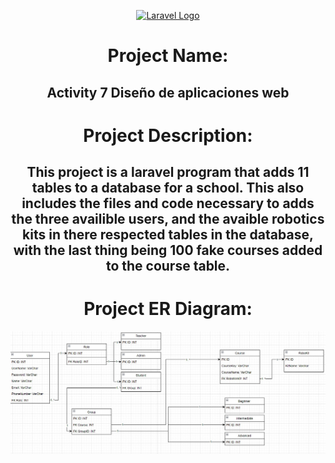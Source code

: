 <p align="center"><a href="https://laravel.com" target="_blank"><img src="https://raw.githubusercontent.com/laravel/art/master/logo-lockup/5%20SVG/2%20CMYK/1%20Full%20Color/laravel-logolockup-cmyk-red.svg" width="400" alt="Laravel Logo"></a></p>

<h1 align="center">
Project Name:
</h1>
<h2 align="center">
Activity 7 Diseño de aplicaciones web
</h2>
<h1 align="center">
Project Description:
</h1>
<h2 align="center">
This project is a laravel program that adds 11 tables to a database for a school. This also includes the files and code necessary to adds the three availible users, and the avaible robotics kits in there respected tables in the database, with the last thing being 100 fake courses added to the course table. 
</h2>
<h1 align="center">
Project ER Diagram:
</h1>
<img src="ERact7_appweb.jpeg">